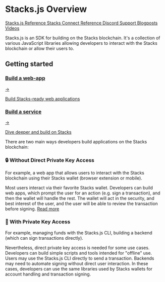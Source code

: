 # Stacks.js Overview

<div className="gap-3 flex flex-wrap mb-6">
  <a
    className="inline-block bg-neutral-200 hover:bg-neutral-100 rounded-md text-sm text-neutral-700 px-2 py-1 hover:text-neutral-700 hover:no-underline transition-colors"
    href="https://stacks.js.org"
  >Stacks.js Reference <span className="i-radix-icons-link-2 align-text-bottom text-lg"></span></a>
  <a
    className="inline-block bg-neutral-200 hover:bg-neutral-100 rounded-md text-sm text-neutral-700 px-2 py-1 hover:text-neutral-700 hover:no-underline transition-colors"
    href="https://connect.stacks.js.org"
  >Stacks Connect Reference <span className="i-radix-icons-link-2 align-text-bottom text-lg"></span></a>
  <a
    className="inline-block bg-violet-300 hover:bg-violet-200 rounded-md text-sm text-violet-800 px-2 py-1 hover:text-violet-800 hover:no-underline transition-colors"
    href="https://discord.com/channels/621759717756370964/1022879438515486791"
  >Discord Support <span className="i-bi-discord align-text-bottom text-lg"></span></a>
  <a
    className="inline-block bg-cyan-300 hover:bg-cyan-200 rounded-md text-sm text-cyan-800 px-2 py-1 hover:text-cyan-800 hover:no-underline transition-colors"
    href="https://www.hiro.so/search?query=Stacks.js"
  >Blogposts <span className="i-radix-icons-file-text align-text-bottom text-lg"></span></a>
  <a
    className="inline-block bg-blue-300 hover:bg-blue-200 rounded-md text-sm text-blue-800 px-2 py-1 hover:text-blue-800 hover:no-underline transition-colors"
    href="https://www.youtube.com/watch?v=SGrbeoCSHs0"
  >Videos <span className="i-bi-person-video align-text-bottom text-lg"></span></a>
</div>

Stacks.js is an SDK for building on the Stacks blockchain.
It's a collection of various JavaScript libraries allowing developers to interact with the Stacks blockchain or allow their users to.

<!-- todo: add color -->

## Getting started

<div class="subSections my-8">
  <a href="/stacks.js/connect">
    <div class="subSectionTitle"><h3>Build a web-app</h3><span>→</span></div>
    <p>Build Stacks-ready web applications</p>
  </a>
  <a href="/stacks.js/getting-started">
    <div class="subSectionTitle"><h3>Build a service</h3><span>→</span></div>
    <p>Dive deeper and build on Stacks</p>
  </a>
</div>

There are two main ways developers build applications on the Stacks blockchain:

### 🔒 Without Direct Private Key Access

For example, a web app that allows users to interact with the Stacks blockchain using their Stacks wallet (browser extension or mobile).

Most users interact via their favorite Stacks wallet.
Developers can build web apps, which prompt the user for an action (e.g. sign a transaction), and then the wallet will handle the rest.
The wallet will act in the security, and best interest of the user, and the user will be able to review the transaction before signing.
[Read more](/stacks.js/connect)

### 🔑 With Private Key Access

For example, managing funds with the Stacks.js CLI, building a backend (which can sign transactions directly).

Nevertheless, direct private key access is needed for some use cases.
Developers can build simple scripts and tools intended for "offline" use.
Users may use the Stacks.js CLI directly to send a transaction.
Backends may need to automate signing without direct user interaction.
In these cases, developers can use the same libraries used by Stacks wallets for account handling and transaction signing.

<!-- todo: add [Read more](/stacks.js/learn-the-basics) -->
